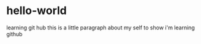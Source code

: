 # hello-world
learning git hub
this is a little paragraph about my self to show i'm learning github
